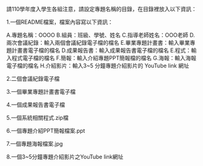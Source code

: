 請110學年度入學生各組注意，請設定專題名稱的目錄，在目錄裡放入以下資訊：

1.一個README檔案，檔案內容寫以下資訊：

A.專題名稱：OOOO B.組員：班級、學號、姓名 C.指導老師姓名：OOO老師 D.兩次會議紀錄：輸入兩個會議紀錄電子檔的檔名 E.畢業專題計畫書：輸入畢業專題計畫書電子檔的檔名 D.成果報告書：輸入成果報告書電子檔的檔名 E.程式：輸入程式電子檔的檔名 F.簡報：輸入介紹專題PPT簡報檔的檔名 G.海報：輸入海報電子檔的檔名 H.介紹影片：輸入3~5 分鐘專題介紹影片的 YouTube link 網址

2.二個會議紀錄電子檔

3.一個畢業專題計畫書電子檔

4.一個成果報告書電子檔

5.一個系統相關程式.zip檔

6.一個專題介紹PPT簡報檔案.ppt

7.一個專題海報檔案.jpg

8.一個3~5分鐘專題介紹影片之YouTube link網址
